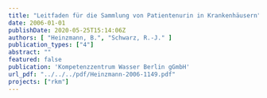 ```yaml
---
title: "Leitfaden für die Sammlung von Patientenurin in Krankenhäusern"
date: 2006-01-01
publishDate: 2020-05-25T15:14:06Z
authors: [ "Heinzmann, B.", "Schwarz, R.-J." ]
publication_types: ["4"]
abstract: ""
featured: false
publication: 'Kompetenzzentrum Wasser Berlin gGmbH'
url_pdf: "../../../pdf/Heinzmann-2006-1149.pdf"
projects: ["rkm"]
---
```



